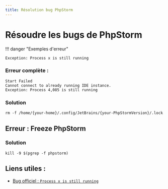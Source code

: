```yaml
---
title: Résolution bug PhpStorm
---
```


# Résoudre les bugs de PhpStorm 

!!! danger "Exemples d'erreur"

    Exception: Process x is still running

### Erreur complète : 

```shell
Start Failed
Cannot connect to already running IDE instance.
Exception: Process 4,085 is still running
```

### Solution

```shell
rm -f /home/{your-home}/.config/JetBrains/{your-PhpStormVersion}/.lock
```

## Erreur : Freeze PhpStorm

### Solution

```shell
kill -9 $(pgrep -f phpstorm)
```

## Liens utiles : 

-   [Bug officiel : `Process x is still running`](https://youtrack.jetbrains.com/issue/IDEA-331715/Unable-to-start-Intellij-Exception-Process-4230-is-still-running-but-this-pid-does-no-exists)
